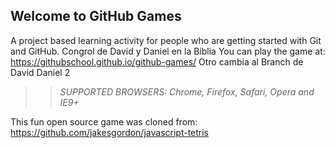 ## Welcome to GitHub Games

A project based learning activity for people who are getting started with Git and GitHub.
Congrol de David y Daniel en la Biblia
You can play the game at: https://githubschool.github.io/github-games/
Otro cambia al Branch de David Daniel 2
>> _*SUPPORTED BROWSERS*: Chrome, Firefox, Safari, Opera and IE9+_

This fun open source game was cloned from: https://github.com/jakesgordon/javascript-tetris
